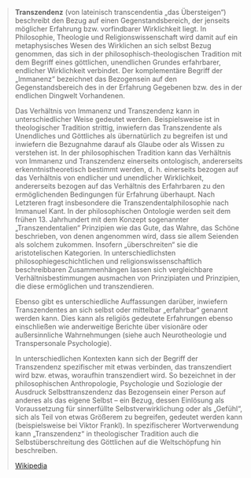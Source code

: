 > **Transzendenz** (von lateinisch transcendentia „das Übersteigen“) beschreibt den Bezug auf einen Gegenstandsbereich, der jenseits möglicher Erfahrung bzw. vorfindbarer Wirklichkeit liegt. In Philosophie, Theologie und Religionswissenschaft wird damit auf ein metaphysisches Wesen des Wirklichen an sich selbst Bezug genommen, das sich in der philosophisch-theologischen Tradition mit dem Begriff eines göttlichen, unendlichen Grundes erfahrbarer, endlicher Wirklichkeit verbindet. Der komplementäre Begriff der „Immanenz“ bezeichnet das Bezogensein auf den Gegenstandsbereich des in der Erfahrung Gegebenen bzw. des in der endlichen Dingwelt Vorhandenen.
>
> Das Verhältnis von Immanenz und Transzendenz kann in unterschiedlicher Weise gedeutet werden. Beispielsweise ist in theologischer Tradition strittig, inwiefern das Transzendente als Unendliches und Göttliches als übernatürlich zu begreifen ist und inwiefern die Bezugnahme darauf als Glaube oder als Wissen zu verstehen ist. In der philosophischen Tradition kann das Verhältnis von Immanenz und Transzendenz einerseits  ontologisch, andererseits erkenntnistheoretisch bestimmt werden, d. h. einerseits bezogen auf das Verhältnis von endlicher und unendlicher Wirklichkeit, andererseits bezogen auf das Verhältnis des Erfahrbaren zu den ermöglichenden Bedingungen für Erfahrung überhaupt. Nach Letzteren fragt insbesondere die Transzendentalphilosophie nach Immanuel Kant. In der philosophischen Ontologie werden seit dem frühen 13. Jahrhundert mit dem Konzept sogenannter „Transzendentalien“ Prinzipien wie das Gute, das Wahre, das Schöne beschrieben, von denen angenommen wird, dass sie allem Seienden als solchem zukommen. Insofern „überschreiten“ sie die aristotelischen Kategorien. In unterschiedlichsten philosophiegeschichtlichen und religionswissenschaftlich beschreibbaren Zusammenhängen lassen sich vergleichbare Verhältnisbestimmungen ausmachen von Prinzipiaten und Prinzipien, die diese ermöglichen und transzendieren.
>
> Ebenso gibt es unterschiedliche Auffassungen darüber, inwiefern Transzendentes an sich selbst oder mittelbar „erfahrbar“ genannt werden kann. Dies kann als religiös gedeutete Erfahrungen ebenso einschließen wie anderweitige Berichte über visionäre oder außersinnliche Wahrnehmungen (siehe auch Neurotheologie und Transpersonale Psychologie).
>
> In unterschiedlichen Kontexten kann sich der Begriff der Transzendenz spezifischer mit etwas verbinden, das transzendiert wird bzw. etwas, woraufhin transzendiert wird. So bezeichnet in der philosophischen Anthropologie, Psychologie und Soziologie der Ausdruck Selbsttranszendenz das Bezogensein einer Person auf anderes als das eigene Selbst – ein Bezug, dessen Einlösung als Voraussetzung für sinnerfüllte Selbstverwirklichung oder als „Gefühl“, sich als Teil von etwas Größerem zu begreifen, gedeutet werden kann (beispielsweise bei Viktor Frankl). In spezifischerer Wortverwendung kann „Transzendenz“ in theologischer Tradition auch die Selbstüberschreitung des Göttlichen auf die Weltschöpfung hin beschreiben.
>
> [Wikipedia](https://de.wikipedia.org/wiki/Transzendenz)
